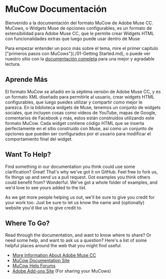 MuCow Documentación
=====

Bienvenido a la documentación del formato MuCow de Adobe Muse CC. MuCows, o Widgets Muse de opciones configurables, es un formato de extensibilidad para Adobe Muse CC, que le permite crear Widgets HTML con funcionalidades extras que luego puede usar dentro de Muse

Para empezar entender un poco más sobre el tema, mire el primer capítulo 
["primeros pasos con MuCows"](./01-Getting Started.md), o puede ver nuestro sitio con la
[documentación completa][1] para una mejor y agradable lectura.

## Aprende Más

El formato MuCow se añadió en la séptima versión de Adobe Muse CC, y es un formato XML diseñado para permitirle al usuario, crear widgets HTML configurables, que luego puedes utilizar y compartir como mejor le parezca. En la biblioteca widgets de Muse, tenemos un conjunto de widgets sociales, que incluyen cosas como vídeos de YouTube, mapas de Google, comentarios de Facebook y más, estos están construidos utilizando este formato MuCow. Cada widget contiene código HTML que se inserta perfectamente en el sitio construido con Muse, así como un conjunto de opciones que pueden ser configurados por el usuario para modificar el comportamiento final del widget.

## Want To Help?

Find something in our documentation you think could use some clarification? Great!
That's why we've got it on GitHub. Feel free to fork us, fix things up and send
us a pull request. Got examples you think others could benefit from? Wonderful.
We've got a whole folder of examples, and we'd love to see yours added to the list.

As we get more people helping us out, we'll be sure to give you credit for your work
too. Just be sure to let us know the name and (optionally) website you'd like us to
give credit to.

## Where To Go?

Read through the documentation, and want to know where to share? Or need some help,
and want to ask us a question? Here's a list of some helpful places around the web
that you might find useful.

 * [More Information About Adobe Muse CC][2]
 * [MuCow Documentation Site][1]
 * [MuCow Help Forums][3]
 * [Adobe Add-ons Site][4] (For sharing your MuCows)


[1]: http://adobe-muse.github.io/MuCowDocs/
[2]: http://muse.adobe.com/
[3]: http://forums.adobe.com/community/muse
[4]: http://www.adobe.com/go/muse_add-ons
